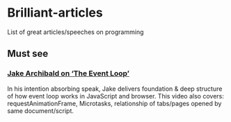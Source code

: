 # Brilliant-articles
List of great articles/speeches on programming


## Must see

### [Jake Archibald on ‘The Event Loop’](https://vimeo.com/254947206)
In his intention absorbing speak, Jake delivers foundation & deep structure of how event loop works in JavaScript and browser.
This video also covers: requestAnimationFrame, Microtasks, relationship of tabs/pages opened by same document/script.
